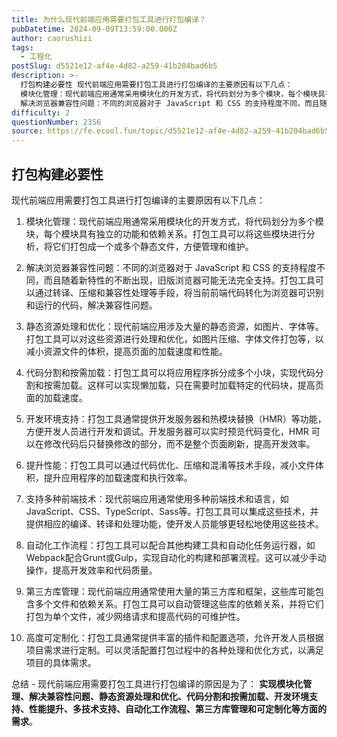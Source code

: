 ```yaml
---
title: 为什么现代前端应用需要打包工具进行打包编译？
pubDatetime: 2024-09-09T13:59:00.000Z
author: caorushizi
tags:
  - 工程化
postSlug: d5521e12-af4e-4d82-a259-41b204bad6b5
description: >-
  打包构建必要性 现代前端应用需要打包工具进行打包编译的主要原因有以下几点：
  模块化管理：现代前端应用通常采用模块化的开发方式，将代码划分为多个模块，每个模块具有独立的功能和依赖关系。打包工具可以将这些模块进行分析，将它们打包成一个或多个静态文件，方便管理和维护。
  解决浏览器兼容性问题：不同的浏览器对于 JavaScript 和 CSS 的支持程度不同，而且随着新特性的不断出现，旧版浏览器可能无法完
difficulty: 2
questionNumber: 2356
source: https://fe.ecool.fun/topic/d5521e12-af4e-4d82-a259-41b204bad6b5
---
```


## 打包构建必要性

现代前端应用需要打包工具进行打包编译的主要原因有以下几点：

1. 模块化管理：现代前端应用通常采用模块化的开发方式，将代码划分为多个模块，每个模块具有独立的功能和依赖关系。打包工具可以将这些模块进行分析，将它们打包成一个或多个静态文件，方便管理和维护。

2. 解决浏览器兼容性问题：不同的浏览器对于 JavaScript 和 CSS 的支持程度不同，而且随着新特性的不断出现，旧版浏览器可能无法完全支持。打包工具可以通过转译、压缩和兼容性处理等手段，将当前前端代码转化为浏览器可识别和运行的代码，解决兼容性问题。

3. 静态资源处理和优化：现代前端应用涉及大量的静态资源，如图片、字体等。打包工具可以对这些资源进行处理和优化，如图片压缩、字体文件打包等，以减小资源文件的体积，提高页面的加载速度和性能。

4. 代码分割和按需加载：打包工具可以将应用程序拆分成多个小块，实现代码分割和按需加载。这样可以实现懒加载，只在需要时加载特定的代码块，提高页面的加载速度。

5. 开发环境支持：打包工具通常提供开发服务器和热模块替换（HMR）等功能，方便开发人员进行开发和调试。开发服务器可以实时预览代码变化，HMR 可以在修改代码后只替换修改的部分，而不是整个页面刷新，提高开发效率。

6. 提升性能：打包工具可以通过代码优化、压缩和混淆等技术手段，减小文件体积，提升应用程序的加载速度和执行效率。

7. 支持多种前端技术：现代前端应用通常使用多种前端技术和语言，如JavaScript、CSS、TypeScript、Sass等。打包工具可以集成这些技术，并提供相应的编译、转译和处理功能，使开发人员能够更轻松地使用这些技术。

8. 自动化工作流程：打包工具可以配合其他构建工具和自动化任务运行器，如Webpack配合Grunt或Gulp，实现自动化的构建和部署流程。这可以减少手动操作，提高开发效率和代码质量。

9. 第三方库管理：现代前端应用通常使用大量的第三方库和框架，这些库可能包含多个文件和依赖关系。打包工具可以自动管理这些库的依赖关系，并将它们打包为单个文件，减少网络请求和提高代码的可维护性。

10. 高度可定制化：打包工具通常提供丰富的插件和配置选项，允许开发人员根据项目需求进行定制。可以灵活配置打包过程中的各种处理和优化方式，以满足项目的具体需求。

总结 - 现代前端应用需要打包工具进行打包编译的原因是为了： **实现模块化管理、解决兼容性问题、静态资源处理和优化、代码分割和按需加载、开发环境支持、性能提升、多技术支持、自动化工作流程、第三方库管理和可定制化等方面的需求**。
